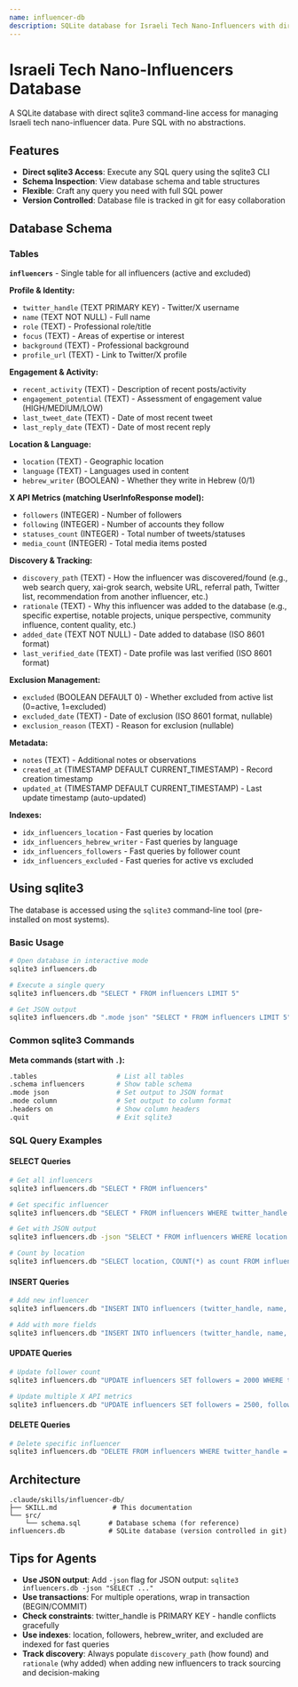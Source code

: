 ```yaml
---
name: influencer-db
description: SQLite database for Israeli Tech Nano-Influencers with direct sqlite3 command-line access. Execute any SQL query or inspect schema. Simple and agent-friendly.
---
```


# Israeli Tech Nano-Influencers Database

A SQLite database with direct sqlite3 command-line access for managing Israeli tech nano-influencer data. Pure SQL with no abstractions.

## Features

- **Direct sqlite3 Access**: Execute any SQL query using the sqlite3 CLI
- **Schema Inspection**: View database schema and table structures
- **Flexible**: Craft any query you need with full SQL power
- **Version Controlled**: Database file is tracked in git for easy collaboration

## Database Schema

### Tables

**`influencers`** - Single table for all influencers (active and excluded)

**Profile & Identity:**
- `twitter_handle` (TEXT PRIMARY KEY) - Twitter/X username
- `name` (TEXT NOT NULL) - Full name
- `role` (TEXT) - Professional role/title
- `focus` (TEXT) - Areas of expertise or interest
- `background` (TEXT) - Professional background
- `profile_url` (TEXT) - Link to Twitter/X profile

**Engagement & Activity:**
- `recent_activity` (TEXT) - Description of recent posts/activity
- `engagement_potential` (TEXT) - Assessment of engagement value (HIGH/MEDIUM/LOW)
- `last_tweet_date` (TEXT) - Date of most recent tweet
- `last_reply_date` (TEXT) - Date of most recent reply

**Location & Language:**
- `location` (TEXT) - Geographic location
- `language` (TEXT) - Languages used in content
- `hebrew_writer` (BOOLEAN) - Whether they write in Hebrew (0/1)

**X API Metrics (matching UserInfoResponse model):**
- `followers` (INTEGER) - Number of followers
- `following` (INTEGER) - Number of accounts they follow
- `statuses_count` (INTEGER) - Total number of tweets/statuses
- `media_count` (INTEGER) - Total media items posted

**Discovery & Tracking:**
- `discovery_path` (TEXT) - How the influencer was discovered/found (e.g., web search query, xai-grok search, website URL, referral path, Twitter list, recommendation from another influencer, etc.)
- `rationale` (TEXT) - Why this influencer was added to the database (e.g., specific expertise, notable projects, unique perspective, community influence, content quality, etc.)
- `added_date` (TEXT NOT NULL) - Date added to database (ISO 8601 format)
- `last_verified_date` (TEXT) - Date profile was last verified (ISO 8601 format)

**Exclusion Management:**
- `excluded` (BOOLEAN DEFAULT 0) - Whether excluded from active list (0=active, 1=excluded)
- `excluded_date` (TEXT) - Date of exclusion (ISO 8601 format, nullable)
- `exclusion_reason` (TEXT) - Reason for exclusion (nullable)

**Metadata:**
- `notes` (TEXT) - Additional notes or observations
- `created_at` (TIMESTAMP DEFAULT CURRENT_TIMESTAMP) - Record creation timestamp
- `updated_at` (TIMESTAMP DEFAULT CURRENT_TIMESTAMP) - Last update timestamp (auto-updated)

**Indexes:**
- `idx_influencers_location` - Fast queries by location
- `idx_influencers_hebrew_writer` - Fast queries by language
- `idx_influencers_followers` - Fast queries by follower count
- `idx_influencers_excluded` - Fast queries for active vs excluded

## Using sqlite3

The database is accessed using the `sqlite3` command-line tool (pre-installed on most systems).

### Basic Usage

```bash
# Open database in interactive mode
sqlite3 influencers.db

# Execute a single query
sqlite3 influencers.db "SELECT * FROM influencers LIMIT 5"

# Get JSON output
sqlite3 influencers.db ".mode json" "SELECT * FROM influencers LIMIT 5"
```

### Common sqlite3 Commands

**Meta commands (start with `.`):**
```bash
.tables                    # List all tables
.schema influencers        # Show table schema
.mode json                 # Set output to JSON format
.mode column               # Set output to column format
.headers on                # Show column headers
.quit                      # Exit sqlite3
```

### SQL Query Examples

#### SELECT Queries

```bash
# Get all influencers
sqlite3 influencers.db "SELECT * FROM influencers"

# Get specific influencer
sqlite3 influencers.db "SELECT * FROM influencers WHERE twitter_handle = 'oriSomething'"

# Get with JSON output
sqlite3 influencers.db -json "SELECT * FROM influencers WHERE location LIKE '%Tel Aviv%'"

# Count by location
sqlite3 influencers.db "SELECT location, COUNT(*) as count FROM influencers GROUP BY location"
```

#### INSERT Queries

```bash
# Add new influencer
sqlite3 influencers.db "INSERT INTO influencers (twitter_handle, name, location, followers, hebrew_writer, added_date, last_verified_date) VALUES ('test_user', 'Test User', 'Tel Aviv', 1500, 1, '2025-10-26', '2025-10-26')"

# Add with more fields
sqlite3 influencers.db "INSERT INTO influencers (twitter_handle, name, role, focus, location, language, followers, following, statuses_count, media_count, hebrew_writer, engagement_potential, discovery_path, added_date) VALUES ('example', 'Example User', 'Developer', 'AI/ML', 'Israel', 'Hebrew, English', 2000, 500, 1500, 300, 1, 'HIGH', 'web search: Israeli AI developers', '2025-10-26')"
```

#### UPDATE Queries

```bash
# Update follower count
sqlite3 influencers.db "UPDATE influencers SET followers = 2000 WHERE twitter_handle = 'test_user'"

# Update multiple X API metrics
sqlite3 influencers.db "UPDATE influencers SET followers = 2500, following = 600, statuses_count = 2000, media_count = 400 WHERE twitter_handle = 'test_user'"
```

#### DELETE Queries

```bash
# Delete specific influencer
sqlite3 influencers.db "DELETE FROM influencers WHERE twitter_handle = 'test_user'"
```

## Architecture

```
.claude/skills/influencer-db/
├── SKILL.md              # This documentation
└── src/
    └── schema.sql       # Database schema (for reference)
influencers.db           # SQLite database (version controlled in git)
```

## Tips for Agents

- **Use JSON output**: Add `-json` flag for JSON output: `sqlite3 influencers.db -json "SELECT ..."`
- **Use transactions**: For multiple operations, wrap in transaction (BEGIN/COMMIT)
- **Check constraints**: twitter_handle is PRIMARY KEY - handle conflicts gracefully
- **Use indexes**: location, followers, hebrew_writer, and excluded are indexed for fast queries
- **Track discovery**: Always populate `discovery_path` (how found) and `rationale` (why added) when adding new influencers to track sourcing and decision-making
